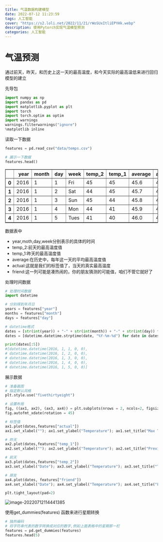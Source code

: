 ```yaml
---
title: 气温数据构建模型
date: 2022-07-12 11:23:59
tags: 人工智能
cover: "https://s2.loli.net/2022/11/21/rWoSUxItliEPYHk.webp"
description: 使用Pytorch实现气温模型预测
categories: 人工智能
---
```


# 气温预测

通过前天，昨天，和历史上这一天的最高温度，和今天实际的最高温低来进行回归模型的建立

先导包

```python
import numpy as np
import pandas as pd
import matplotlib.pyplot as plt
import torch
import torch.optim as optim
import warnings
warnings.filterwarnings("ignore")
%matplotlib inline
```



读取一下数据

```python
features = pd.read_csv("data/temps.csv")

# 展示一下数据
features.head()
```

<div>

<table border="1" class="dataframe">
  <thead>
    <tr style="text-align: right;">
      <th></th>
      <th>year</th>
      <th>month</th>
      <th>day</th>
      <th>week</th>
      <th>temp_2</th>
      <th>temp_1</th>
      <th>average</th>
      <th>actual</th>
      <th>friend</th>
    </tr>
  </thead>
  <tbody>
    <tr>
      <th>0</th>
      <td>2016</td>
      <td>1</td>
      <td>1</td>
      <td>Fri</td>
      <td>45</td>
      <td>45</td>
      <td>45.6</td>
      <td>45</td>
      <td>29</td>
    </tr>
    <tr>
      <th>1</th>
      <td>2016</td>
      <td>1</td>
      <td>2</td>
      <td>Sat</td>
      <td>44</td>
      <td>45</td>
      <td>45.7</td>
      <td>44</td>
      <td>61</td>
    </tr>
    <tr>
      <th>2</th>
      <td>2016</td>
      <td>1</td>
      <td>3</td>
      <td>Sun</td>
      <td>45</td>
      <td>44</td>
      <td>45.8</td>
      <td>41</td>
      <td>56</td>
    </tr>
    <tr>
      <th>3</th>
      <td>2016</td>
      <td>1</td>
      <td>4</td>
      <td>Mon</td>
      <td>44</td>
      <td>41</td>
      <td>45.9</td>
      <td>40</td>
      <td>53</td>
    </tr>
    <tr>
      <th>4</th>
      <td>2016</td>
      <td>1</td>
      <td>5</td>
      <td>Tues</td>
      <td>41</td>
      <td>40</td>
      <td>46.0</td>
      <td>44</td>
      <td>41</td>
    </tr>
  </tbody>
</table>


数据表中

- year,moth,day,week分别表示的具体的时间
- temp_2:前天的最高温度值
- temp_1:昨天的最高温度值
- average:在历史中，每年这一天的平均最高温度值
- actual:这就是我们的标签值了，当天的真实最高温度
- friend:这一列可能是凑热闹的，你的朋友猜测的可能值，咱们不管它就好了



处理时间数据

```python
# 处理时间数据
import datetime

# 分别得到年月日
years = features["year"]
months = features["month"]
days = features["day"]

# datetime格式
dates = [str(int(year)) + "-" + str(int(month)) + "-" + str(int(day)) for year, month, day in zip(years, months, days)]
dates = [datetime.datetime.strptime(date, "%Y-%m-%d") for date in dates]

print(dates[:5])
#[datetime.datetime(2016, 1, 1, 0, 0),
# datetime.datetime(2016, 1, 2, 0, 0),
# datetime.datetime(2016, 1, 3, 0, 0),
# datetime.datetime(2016, 1, 4, 0, 0),
# datetime.datetime(2016, 1, 5, 0, 0)]
```



展示数据

```python
# 准备画图
# 指定默认风格
plt.style.use("fivethirtyeight")

# 设置布局
fig, ((ax1, ax2), (ax3, ax4)) = plt.subplots(nrows = 2, ncols=2, figsize=(10, 10))
fig.autofmt_xdate(rotation = 45)

# 标签值
ax1.plot(dates,features["actual"])
ax1.set_xlabel(""); ax1.set_ylabel("Temperature"); ax1.set_title("Max Temp")

# 昨天
ax2.plot(dates,features["temp_1"])
ax2.set_xlabel(""); ax2.set_ylabel("Temperature"); ax2.set_title("Previous Max Temp")

# 前天
ax3.plot(dates,features["temp_2"])
ax3.set_xlabel("Date"); ax3.set_ylabel("Temperature"); ax3.set_title("Two Days Prior Max Temp")

# 朋友
ax4.plot(dates, features["friend"])
ax4.set_xlabel("Date"); ax4.set_ylabel("Temperature"); ax4.set_title("Friend Estimate")

plt.tight_layout(pad=2)

```

![image-20220712114441385](https://s2.loli.net/2022/11/04/psoi5tGI6WqXwRN.png)



使用get_dummies(features) 函数来进行星期转换

```python
# 独热编码
# 将字符串代表的数字转换成对应的数字,例如上面表格中的星期那一栏
features = pd.get_dummies(features)
features.head(5)
```

<div>
<style scoped="">
    .dataframe tbody tr th:only-of-type {
        vertical-align: middle;
    }


<table border="1" class="dataframe">
  <thead>
    <tr style="text-align: right;">
      <th></th>
      <th>year</th>
      <th>month</th>
      <th>day</th>
      <th>temp_2</th>
      <th>temp_1</th>
      <th>average</th>
      <th>actual</th>
      <th>friend</th>
      <th>week_Fri</th>
      <th>week_Mon</th>
      <th>week_Sat</th>
      <th>week_Sun</th>
      <th>week_Thurs</th>
      <th>week_Tues</th>
      <th>week_Wed</th>
    </tr>
  </thead>
  <tbody>
    <tr>
      <th>0</th>
      <td>2016</td>
      <td>1</td>
      <td>1</td>
      <td>45</td>
      <td>45</td>
      <td>45.6</td>
      <td>45</td>
      <td>29</td>
      <td>1</td>
      <td>0</td>
      <td>0</td>
      <td>0</td>
      <td>0</td>
      <td>0</td>
      <td>0</td>
    </tr>
    <tr>
      <th>1</th>
      <td>2016</td>
      <td>1</td>
      <td>2</td>
      <td>44</td>
      <td>45</td>
      <td>45.7</td>
      <td>44</td>
      <td>61</td>
      <td>0</td>
      <td>0</td>
      <td>1</td>
      <td>0</td>
      <td>0</td>
      <td>0</td>
      <td>0</td>
    </tr>
    <tr>
      <th>2</th>
      <td>2016</td>
      <td>1</td>
      <td>3</td>
      <td>45</td>
      <td>44</td>
      <td>45.8</td>
      <td>41</td>
      <td>56</td>
      <td>0</td>
      <td>0</td>
      <td>0</td>
      <td>1</td>
      <td>0</td>
      <td>0</td>
      <td>0</td>
    </tr>
    <tr>
      <th>3</th>
      <td>2016</td>
      <td>1</td>
      <td>4</td>
      <td>44</td>
      <td>41</td>
      <td>45.9</td>
      <td>40</td>
      <td>53</td>
      <td>0</td>
      <td>1</td>
      <td>0</td>
      <td>0</td>
      <td>0</td>
      <td>0</td>
      <td>0</td>
    </tr>
    <tr>
      <th>4</th>
      <td>2016</td>
      <td>1</td>
      <td>5</td>
      <td>41</td>
      <td>40</td>
      <td>46.0</td>
      <td>44</td>
      <td>41</td>
      <td>0</td>
      <td>0</td>
      <td>0</td>
      <td>0</td>
      <td>0</td>
      <td>1</td>
      <td>0</td>
    </tr>
  </tbody>
</table>


将特征修改一下

```python
# 标签 实际值
labels = np.array(features["actual"])

# 在特征中去掉标签，或得到的全部是预测值
features = features.drop("actual", axis=1)

#名字单独保存，防止丢失
features_list = list(features.columns)

# 转换成合适的格式
features = np.array(features)
```



进行数据预处理

```python
# 引入预处理模块
from sklearn import preprocessing

# 数据标准化
# 做标准化的目的：能够在数据处理的时候，数据收敛的比较快一些
input_features = preprocessing.StandardScaler().fit_transform(features)
```



构建网络模型

```python
# 预测数据
x = torch.tensor(input_features, dtype = float)
# 标签值
y = torch.tensor(labels, dtype = float)
```

参数的设计

```python
# 权重参数初始化
# 因为我们的参数矩阵为348 * 14, 所以我们的权重参数矩阵应该是14开头的，我们选择124个神经元
weights = torch.randn((14, 128), dtype=float, requires_grad = True)
# 偏置参数
biases = torch.randn(128, dtype = float, requires_grad = True)
# 权重参数二：
weights2 = torch.randn((128, 1), dtype=float, requires_grad = True)
# 偏置参数二：
biases2 = torch.randn(1, dtype = float, requires_grad = True)

# 学习率：
learning_rate = 0.001
# 损失值
losses = []
```

进行迭代

```python
for i in range(1000):
    # 计算隐层 Wx + b
    hidden = x.mm(weights) + biases
    
    # 加入激活函数
    hidden = torch.relu(hidden)
    # 预测结果
    predictions = hidden.mm(weights2) + biases2
    # 计算损失值
    loss = torch.mean((predictions - y)**2)
    losses.append(loss.data.numpy)
    
    # 打印损失值
    if i % 100 == 0:
        print("loss:", loss)
    
    # 逆向传播计算
    loss.backward()
    
    # 更新参数
    weights.data.add_(-learning_rate * weights.grad.data)
    biases.data.add_(-learning_rate * biases.grad.data)
    weights2.data.add_(-learning_rate * weights2.grad.data)
    biases2.data.add_(-learning_rate * biases2.grad.data)
    
    # 迭代完之后，需要把上一层的梯度值清空，否则会进行叠加
    weights.grad.data.zero_()
    biases.grad.data.zero_()
    weights2.grad.data.zero_()
    biases2.grad.data.zero_()
    
    
```



{% label 另一种方式，简单版 orange %}

```python
# 输入维度
input_size = input_features.shape[1]
# 隐层
hidden_size = 128
# 输出维度
output_size = 1
# 一轮的长度
batch_size = 16
# 序列化
my_nn = torch.nn.Sequential(
    # 构建输入层
    torch.nn.Linear(input_size, hidden_size),
    # Sigmoid函数归一化
    torch.nn.Sigmoid(),
    # 输出层
    torch.nn.Linear(hidden_size, output_size),
)

# MSE损失函数
cost = torch.nn.MSELoss(reduction = "mean")
# 优化器，能够自动更新权重参数
optimizer = torch.optim.Adam(my_nn.parameters(), lr = 0.001)
```



训练网络

```python
# 训练网络
losses = []
for i in range(1000):
    batch_loss = []
    # 使用MINI-Batch方法来进行训练
    for start in range(0, len(input_features), batch_size):
        # 获取训练数据长度
        end = start + batch_size if start + batch_size < len(input_features) else len(input_features)
        # 获取训练数据
        xx = torch.tensor(input_features[start:end], dtype = torch.float, requires_grad = True)
        # 获取样本
        yy = torch.tensor(labels[start:end], dtype = torch.float, requires_grad = True)
        # 预测值
        prediction = my_nn(xx)
        # 损失函数
        loss = cost(prediction, yy)
        # 对梯度进行清零
        optimizer.zero_grad()
        # 进行反向传播
        loss.backward(retain_graph=True)
        # 进行更新操作
        optimizer.step()
        # 记录损失值
        batch_loss.append(loss.data.numpy())
    # 打印损失
    if i % 100 == 0:
        losses.append(np.mean(batch_loss))
        print(i, np.mean(batch_loss))
```



损失值

```
0 3950.8616
100 38.00995
200 35.664764
300 35.30284
400 35.138676
500 35.001663
600 34.880367
700 34.762344
800 34.642002
900 34.51666
```



预测训练结果

```python
# 将x转换成tensor格式
x = torch.tensor(input_features, dtype = torch.float)
# 预测训练结果
predict = my_nn(x).data.numpy()
```



```python
# 转换日期格式
dates = [str(int(year)) + "-" + str(int(month)) + "-" + str(int(day)) for year, month, day in zip(years, months, days)]
dates = [datetime.datetime.strptime(date, "%Y-%m-%d") for date in dates]
# 创建一个表格来存日期和其对应的标签数值
true_data = pd.DataFrame(data = {"date":dates, "actual" : labels})
# 同理，在创建一个来存日期和其对应的模型的预测值
months = features[:, features_list.index("month")]
days = features[:, features_list.index("day")]
years = features[:, features_list.index("year")]

test_dates = [str(int(year)) + "-" + str(int(month)) + "-" + str(int(day)) for year, month, day in zip(years, months, days)]
test_dates = [datetime.datetime.strptime(date, "%Y-%m-%d") for date in test_dates]

predictions_data = pd.DataFrame(data = {"date":test_dates, "prediction":predict.reshape(-1)})
```



开始画图

```python
# 真实值
plt.plot(true_data["date"], true_data["actual"], "b-", label = "actual")

# 预测值
plt.plot(predictions_data["date"], predictions_data["prediction"], 'ro', label="prediction")

plt.xticks(rotation = '60')
plt.legend()

# 图名
plt.xlabel("Date"); plt.ylabel("Maximum Temperature(F)"); plt.title("Actual and Predicted Values");
```

![image-20220712162046025](https://s2.loli.net/2022/11/04/8HGmJqvZpyn5gMd.png)
